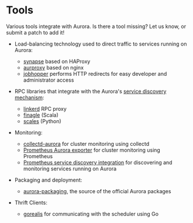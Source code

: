 # Tools

Various tools integrate with Aurora. Is there a tool missing? Let us know, or submit a patch to add it!

* Load-balancing technology used to direct traffic to services running on Aurora:
  - [synapse](https://github.com/airbnb/synapse) based on HAProxy
  - [aurproxy](https://github.com/tellapart/aurproxy) based on nginx
  - [jobhopper](https://github.com/benley/aurora-jobhopper) performs HTTP redirects for easy developer and administrator access

* RPC libraries that integrate with the Aurora's [service discovery mechanism](../features/service-discovery.md):
  - [linkerd](https://linkerd.io/) RPC proxy
  - [finagle](https://twitter.github.io/finagle) (Scala)
  - [scales](https://github.com/steveniemitz/scales) (Python)

* Monitoring:
  - [collectd-aurora](https://github.com/zircote/collectd-aurora) for cluster monitoring using collectd
  - [Prometheus Aurora exporter](https://github.com/tommyulfsparre/aurora_exporter) for cluster monitoring using Prometheus
  - [Prometheus service discovery integration](http://prometheus.io/docs/operating/configuration/#zookeeper-serverset-sd-configurations-serverset_sd_config) for discovering and monitoring services running on Aurora

* Packaging and deployment:
  - [aurora-packaging](https://github.com/apache/aurora-packaging), the source of the official Aurora packages

* Thrift Clients:
  - [gorealis](https://github.com/rdelval/gorealis) for communicating with the scheduler using Go
